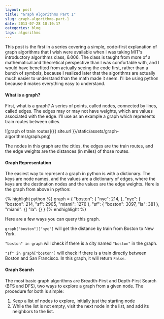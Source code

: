 ```yaml
---
layout: post
title: "Graph Algorithms Part 1"
slug: graph-algorithms-part-1
date: 2013-07-28 10:10:17
categories: blog
tags: algorithms
---
```


This post is the first in a series covering a simple, code-first explanation of graph algorithms that I wish were available when I was taking MIT's introductory algorithms class, 6.006. The class is taught from more of a mathematical and theoretical perspective than I was comfortable with, and I would have benefited from actually seeing the code first, rather than a bunch of symbols, because I realized later that the algorithms are actually much easier to understand than the math made it seem. I'll be using python because it makes everything easy to understand.

#### What is a graph?

First, what is a graph? A series of points, called nodes, connected by lines, called edges. The edges may or may not have weights, which are values associated with the edge. I'll use as an example a graph which represents train routes between cities.

![graph of train routes]({{ site.url }}/static/assets/graph-algorithms/graph.png)

The nodes in this graph are the cities, the edges are the train routes, and the edge weights are the distances (in miles) of those routes.

#### Graph Representation

The easiest way to represent a graph in python is with a dictionary. The keys are node names, and the values are a dictionary of edges, where the keys are the destination nodes and the values are the edge weights. Here is the graph from above in python:

{% highlight python %}
graph = {
    "boston": { "nyc": 214, },
    "nyc": { "boston": 214, "sf": 2905, "miami": 1276 },
    "sf": { "boston": 3097, "la": 381 },
    "miami": {}
    "la": {}
}
{% endhighlight %}

Here are a few ways you can query this graph.

`graph["boston"]["nyc"]` will get the distance by train from Boston to New York.

`"boston" in graph` will check if there is a city named `"boston"` in the graph.

`"sf" in graph["boston"]` will check if there is a train directly between Boston and San Francisco. In this graph, it will return `False`.

#### Graph Search

The most basic graph algorithms are Breadth-First and Depth-First Search (BFS and DFS), two ways to explore a graph from a given node. The procedure for both is simple:

1. Keep a list of nodes to explore, initially just the starting node
2. While the list is not empty, visit the next node in the list, and add its neighbors to the list.


